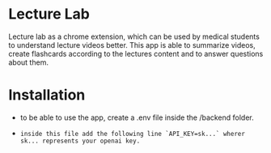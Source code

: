 # Lecture Lab

Lecture lab as a chrome extension, which can be used by medical students to understand lecture videos better.
This app is able to summarize videos, create flashcards according to the lectures content and to answer questions about them.

# Installation
- to be able to use the app, create a .env file inside the /backend folder.
-     inside this file add the following line `API_KEY=sk...` wherer sk... represents your openai key.

